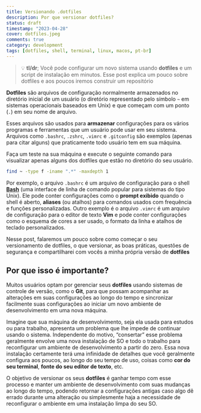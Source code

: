 ```yaml
---
title: Versionando .dotfiles
description: Por que versionar dotfiles?
status: draft
timestamp: "2023-04-28"
cover: dotfiles.jpeg
comments: true
category: development
tags: [dotfiles, shell, terminal, linux, macos, pt-br]
---
```


> 💡 **tl/dr**; Você pode configurar um novo sistema usando **dotfiles** e um script de instalação em minutos. Esse post explica um pouco sobre dotfiles e aos poucos iremos construir um repositório

**Dotfiles** são arquivos de configuração normalmente armazenados no diretório inicial de um usuário (o diretório representado pelo símbolo `~` em sistemas operacionais baseados em Unix) e que começam com um ponto (`.`) em seu nome de arquivo.

Esses arquivos são usados para **armazenar** configurações para os vários programas e ferramentas que um usuário pode usar em seu sistema. Arquivos como `.bashrc`, `.zshrc`, `.vimrc` e `.gitconfig` são exemplos (apenas para citar alguns) que praticamente todo usuário tem em sua máquina.

Faça um teste na sua máquina e execute o seguinte comando para visualizar apenas alguns dos dotfiles que estão no diretório do seu usuário.

```bash
find ~ -type f -iname ".*" -maxdepth 1
```

Por exemplo, o arquivo `.bashrc` é um arquivo de configuração para o shell **[Bash](https://www.gnu.org/software/bash/)** (uma interface de linha de comando popular para sistemas do tipo Unix). Ele pode conter configurações como o **prompt exibido** quando o shell é aberto, **aliases** (ou atalhos) para comandos usados com frequência e funções personalizadas. Outro exemplo é o arquivo `.vimrc` é um arquivo de configuração para o editor de texto **Vim** e pode conter configurações como o esquema de cores a ser usado, o formato da linha e atalhos de teclado personalizados.

Nesse post, falaremos um pouco sobre como começar o seu versionamento de dotfiles, o que versionar, as boas práticas, questões de segurança e compartilharei com vocês a minha própria versão de **dotfiles**

## Por que isso é importante?

Muitos usuários optam por gerenciar seus **dotfiles** usando sistemas de controle de versão, como o **Git**, para que possam acompanhar as alterações em suas configurações ao longo do tempo e sincronizar facilmente suas configurações ao iniciar um novo ambiente de desenvolvimento em uma nova máquina.

Imagine que sua máquina de desenvolvimento, seja ela usada para estudos ou para trabalho, apresenta um problema que lhe impede de continuar usando o sistema. Independente do motivo, “consertar” esse problema geralmente envolve uma nova instalação de SO e todo o trabalho para reconfigurar um ambiente de desenvolvimento a partir do zero. Essa nova instalação certamente terá uma infinidade de detalhes que você geralmente configura aos poucos, ao longo do seu tempo de uso, coisas como **cor do seu terminal**, **fonte do seu editor de texto**, etc.

O objetivo de versionar os seus **dotfiles** é ganhar tempo com esse processo e manter um ambiente de desenvolvimento com suas mudanças ao longo do tempo, podendo retornar a configurações antigas caso algo dê errado durante uma alteração ou simplesmente haja a necessidade de reconfigurar o ambiente em uma instalação limpa do seu SO.
